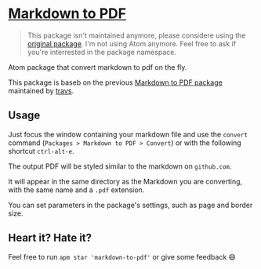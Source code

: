 # [Markdown to PDF](https://atom.io/packages/markdown-to-pdf)

> This package isn't maintained anymore, please considere using the [original package](https://github.com/travs/markdown-pdf). I'm not using Atom anymore. Feel free to ask if you're interrested in the package namespace.

Atom package that convert markdown to pdf on the fly.

This package is baseb on the previous [Markdown to PDF package](https://github.com/travs/markdown-pdf) maintained by [travs](https://github.com/travs).

## Usage

Just focus the window containing your markdown file and use the `convert` command (`Packages > Markdown to PDF > Convert`) or with the following shortcut `ctrl-alt-e`.

The output PDF will be styled similar to the markdown on `github.com`.

It will appear in the same directory as the Markdown you are converting, with the same name and a `.pdf` extension.

You can set parameters in the package's settings, such as page and border size.

## Heart it? Hate it?

Feel free to run `apm star 'markdown-to-pdf'` or give some feedback :smile:
